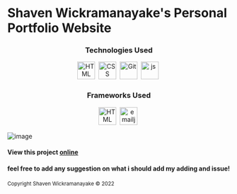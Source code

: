 <h1> Shaven Wickramanayake's Personal Portfolio Website </h1>
<center>
<h3> Technologies Used </h3>


<img src="https://skillicons.dev/icons?i=html" title="HTML5" alt="HTML" width="40" height="40"/>&nbsp;
<img src="https://skillicons.dev/icons?i=css"  title="CSS3" alt="CSS" width="40" height="40"/>&nbsp;
<img src="https://skillicons.dev/icons?i=git" title="Git" alt="Git" width="40" height="40"/>&nbsp;
<img src="https://skillicons.dev/icons?i=js" title="js" alt="js" width="40" height="40"/>&nbsp;

  <h3> Frameworks Used </h3>
  <img src="https://skillicons.dev/icons?i=bootstrap" title="HTML5" alt="HTML" width="40" height="40"/>&nbsp;
  <img src="[https://skillicons.dev/icons?i=bootstrap](https://pbs.twimg.com/profile_images/1273938647297994753/2mvrQgmu_400x400.jpg)" title="emailjs" alt="emailjs" width="40" height="40"/>&nbsp;
  
  </center>
  
  ![image](https://user-images.githubusercontent.com/100683747/172035282-a2041abb-4c17-432a-9d02-51649dc0d0c8.png)

  <h4> View this project  <a href="https://icefly147.github.io/Portfolio-Website/" target="_blank">online </a></h4>
    
   <h4> feel free to add any suggestion on what i should add my adding and issue!</h4>
    
   <small> Copyright Shaven Wickramanayake © 2022 </small>
